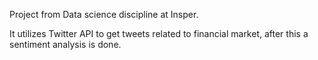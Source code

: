 Project from Data science discipline at Insper.

It utilizes Twitter API to get tweets related to financial market, after this a sentiment analysis is done.
